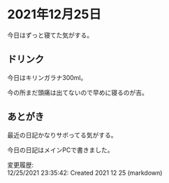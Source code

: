 # 2021年12月25日

今日はずっと寝てた気がする。

## ドリンク

今日はキリンガラナ300ml。

今の所まだ頭痛は出てないので早めに寝るのが吉。

## あとがき

最近の日記かなりサボってる気がする。

今日の日記はメインPCで書きました。

変更履歴:  
12/25/2021 23:35:42: Created 2021 12 25 (markdown)  
